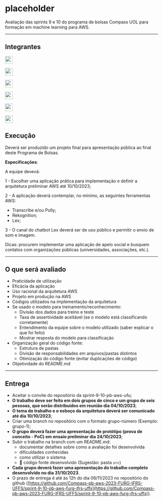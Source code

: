 # placeholder

Avaliação das sprints 9 e 10 do programa de bolsas Compass UOL para formação em machine learning para AWS.

---

## Integrantes

<a href="https://github.com/FabianoMendonca"><img src="https://img.shields.io/badge/-Fabiano Souza Mendonça-000?&logo=github" height="25"></a>

<a href="https://github.com/Gregory-JP"><img src="https://img.shields.io/badge/-Gregory Jasson Pitthan-000?&logo=github" height="25"></a>

<a href="https://github.com/joaowinderfeldbussolotto"><img src="https://img.shields.io/badge/-Joao Victor Winderfeld Bussolotto-000?&logo=github" height="25"></a>

<a href="https://github.com/luizpgt"><img src="https://img.shields.io/badge/-Luiz Paulo Grafetti Terres-000?&logo=github" height="25"></a>

<a href="https://github.com/matth3wss"><img src="https://img.shields.io/badge/-Matheus Henrique Rodrigues da Costa-000?&logo=github" height="25"></a>

<a href="https://github.com/Paulocc"><img src="https://img.shields.io/badge/-Paulo Sergio Nunes-000?&logo=github" height="25"></a>

## Execução

Deverá ser produzido um projeto final para apresentação pública ao final deste Programa de Bolsas.

**Especificações**:

A equipe devevá:

1 - Escolher uma aplicação prática para implementação e definir a arquitetura preliminar AWS até 10/10/2023;

2 - A aplicação deverá contemplar, no mínimo, as seguintes ferramentas AWS:

- Transcribe e/ou Polly;
- Rekognition;
- Lex;

3 - O canal do chatbot Lex deverá ser de uso público e permitir o envio de som e imagem.

Dicas: procurem implementar uma aplicação de apelo social e busquem contatos com organizações públicas (universidades, associações, etc.).

---

## O que será avaliado

- Praticidade de utilização
- Eficácia da aplicação
- Uso racional da arquitetura AWS
- Projeto em produção na AWS
- Códigos utilizados na implementação da arquitetura
- Se usado o modelo para treinamento/reconhecimento:
  - Divisão dos dados para treino e teste
  - Taxa de assertividade aceitável (se o modelo está classificando corretamente)
  - Entendimento da equipe sobre o modelo utilizado (saber explicar o que foi feito)
  - Mostrar resposta do modelo para classificação
- Organização geral do código fonte:
  - Estrutura de pastas
  - Divisão de responsabilidades em arquivos/pastas distintos
  - Otimização do código fonte (evitar duplicações de código)
- Objetividade do README.md

---

## Entrega

- Aceitar o convite do repositório da sprint-9-10-pb-aws-ufu;
- **O trabalho deve ser feito em dois grupos de cinco e um grupo de seis pessoas, que serão distribuídos em reunião dia 04/10/2023**;
- **O tema do trabalho e o esboço da arquitetura deverá ser comunicado até dia 10/10/2023**;
- Criar uma branch no repositório com o formato grupo-número (Exemplo: grupo-1);
- **O grupo deverá fazer uma apresentação de protótipo (prova de conceito - PoC) em ensaio preliminar dia 24/10/2023**;
- Subir o trabalho na branch com um README.md:
  - documentar detalhes sobre como a avaliação foi desenvolvida
  - dificuldades conhecidas
  - como utilizar o sistema
  - 🔨 código fonte desenvolvido (Sugestão: pasta `src`)
- **Cada grupo deverá fazer uma apresentação do trabalho completo desenvolvido no dia 31/10/2023**.
- O prazo de entrega é até às 12h do dia 08/11/2023 no repositório do github ([https://github.com/Compass-pb-aws-2023-FURG-IFRS-UFFS/sprint-9-10-pb-aws-furg-ifrs-uffs](https://github.com/Compass-pb-aws-2023-FURG-IFRS-UFFS/sprint-9-10-pb-aws-furg-ifrs-uffs)).
